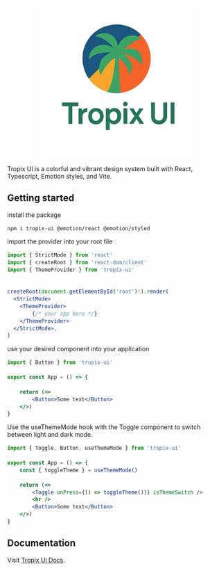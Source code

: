     
<p align="center">
    <img
        max-width="350px"
        width="350px"
        alt="Tropix UI is a colorful and vibrant design system built with React, Typescript, Emotion styles, and Vite."
        src="https://raw.githubusercontent.com/eduardo-talavera/tropix-ui/main/static/tropix_ui_logo.png"
    >
</p>

Tropix UI is a colorful and vibrant design system built with React, Typescript, Emotion styles, and Vite.

## Getting started


install the package

```shell
npm i tropix-ui @emotion/react @emotion/styled
```


import the provider into your root file

```jsx title="src/main.js"
import { StrictMode } from 'react'
import { createRoot } from 'react-dom/client'
import { ThemeProvider } from 'tropix-ui'


createRoot(document.getElementById('root')!).render(
  <StrictMode>
    <ThemeProvider>
        {/* your app here */}
    </ThemeProvider>
  </StrictMode>,
)
```



use your desired component into your application
```jsx title="src/App.jsx"
import { Button } from 'tropix-ui'

export const App = () => {

    return (<>
        <Button>Some text</Button>     
    </>)
}
```



Use the useThemeMode hook with the Toggle component to switch between light and dark mode.

```jsx
import { Toggle, Button, useThemeMode } from 'tropix-ui'

export const App = () => {
    const { toggleTheme } = useThemeMode()

    return (<>
        <Toggle onPress={() => toggleTheme())} isThemeSwitch />
        <hr />
        <Button>Some text</Button>     
    </>)
}
```


## Documentation

Visit [Tropix Ui Docs](https://tropix-ui-docs.vercel.app/docs/intro/).


